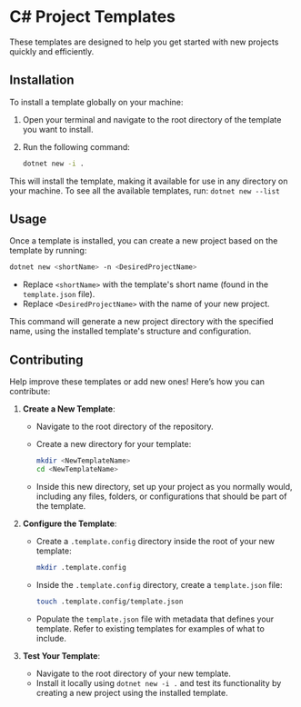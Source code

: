 # C# Project Templates

These templates are designed to help you get started with new projects quickly and efficiently.

## Installation

To install a template globally on your machine:

1. Open your terminal and navigate to the root directory of the template you want to install.
2. Run the following command:

    ```bash
    dotnet new -i .
    ```

This will install the template, making it available for use in any directory on your machine.
To see all the available templates, run: ```dotnet new --list```

## Usage

Once a template is installed, you can create a new project based on the template by running:

```bash
dotnet new <shortName> -n <DesiredProjectName>
```

- Replace `<shortName>` with the template's short name (found in the `template.json` file).
- Replace `<DesiredProjectName>` with the name of your new project.

This command will generate a new project directory with the specified name, using the installed template's structure and configuration.

## Contributing

Help improve these templates or add new ones! Here’s how you can contribute:

1. **Create a New Template**:
    - Navigate to the root directory of the repository.
    - Create a new directory for your template:

        ```bash
        mkdir <NewTemplateName>
        cd <NewTemplateName>
        ```

    - Inside this new directory, set up your project as you normally would, including any files, folders, or configurations that should be part of the template.

2. **Configure the Template**:
    - Create a `.template.config` directory inside the root of your new template:

        ```bash
        mkdir .template.config
        ```

    - Inside the `.template.config` directory, create a `template.json` file:

        ```bash
        touch .template.config/template.json
        ```

    - Populate the `template.json` file with metadata that defines your template. Refer to existing templates for examples of what to include.

3. **Test Your Template**:
    - Navigate to the root directory of your new template.
    - Install it locally using `dotnet new -i .` and test its functionality by creating a new project using the installed template.
